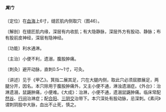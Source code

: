 ##### 箕门

〔定位）在[血海](https://www.gmzyjc.com/read/zjs/zjs3.1.4-6-0.0.1.3.10.md)上6寸，缝匠肌内侧取穴（图46）。

〔解剖〕在缝匠肌内缘，深层有内收肌；有大隐静脉，深层外方有股动、静脉；布有股前皮神经，深层有隐神经。

〔功能〕利水通淋。

〔主治〕小便不利，遗溺，腹股肿痛。

〔刺灸〕避开动脉，直刺0.5～1寸，可灸。

〔讲述〕见于《甲乙》。箕指二展其足，穴在大腿内侧，取此穴必须屈膝展足，两腿分开，因名。本穴除用于腹股肿痛外，又主小便不通，淋浊遗溺症。《外台》：治淋遗溺，鼠鼷肿痛，小便难。《大成》：治淋，小便不通，遗溺鼠鼷肿痛。临床常配[然谷](https://www.gmzyjc.com/read/zjs/zjs3.1.7-8-0.0.2.3.2.md)、[行间](https://www.gmzyjc.com/read/zjs/zjs3.1.9-12-0.0.4.3.2.md)治淋症；配[合阳](https://www.gmzyjc.com/read/zjs/zjs3.1.7-8-0.0.1.3.55.md)、[三阴交](https://www.gmzyjc.com/read/zjs/zjs3.1.4-6-0.0.1.3.6.md)治带下。本穴深处有股动脉，忌深刺。《素问》谓刺阴股中大脉，血出不止死，慎之。
